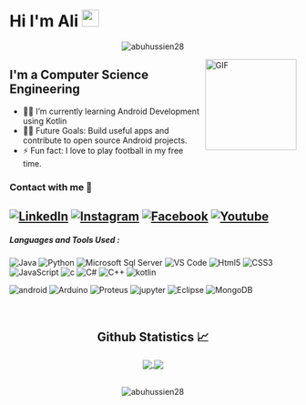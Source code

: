 # Hi I'm Ali   <img width="30px" src="https://media.tenor.com/images/3b388fe03da271d2674faf85eb7c3fcd/tenor.gif" />   
<p align="center"> <img src="https://visitor-badge.laobi.icu/badge?page_id=abuhussien28.abuhussien28" alt="abuhussien28" />
		   
</p>
<img align="right" alt="GIF" height="160px" 
 src="https://media.giphy.com/media/du3J3cXyzhj75IOgvA/giphy.gif" />
 

## I'm a Computer Science Engineering  
- 👨‍💻 I’m currently learning Android Development using Kotlin   
- 💪🏼 Future Goals: Build useful apps and contribute to open source Android projects.
- ⚡ Fun fact: I love to play football in my free time.

### Contact with me 📝
<a href="https://www.linkedin.com/in/ali-abu-hussien-2595b2224/" target="_blank"><img src="https://img.shields.io/badge/LinkedIn-%230077B5.svg?&style=flat-square&logo=linkedin&logoColor=white" alt="LinkedIn"></a>
<a href="https://www.instagram.com/abuhussien28/" target="_blank"><img src="https://img.shields.io/badge/Instagram-%23E4405F.svg?&style=flat-square&logo=instagram&logoColor=white" alt="Instagram"></a>
<a href="https://www.facebook.com/AliMohamedAliAbuHussien" target="_blank"><img src="https://img.shields.io/badge/Facebook-%231877F2.svg?&style=flat-square&logo=facebook&logoColor=white" alt="Facebook"></a>
<a href="https://www.youtube.com/channel/UCR3oujDReXG1T6VqHxUjxdQ" target="_blank"><img src="https://img.shields.io/badge/Youtube-%23E4405F.svg?&style=flat-square&logo=youtube&logoColor=white" alt="Youtube"></a>
<br />
---

##### Languages and Tools Used : 
![Java](https://img.shields.io/badge/-Java-000000?style=flat&logo=java)
![Python](https://img.shields.io/badge/-Python-000000?style=flat&logo=python)
![Microsoft Sql Server](https://img.shields.io/badge/-Sql%20Server-CC2927?style=flat-square&logo=microsoft-sql-server&logoColor=ffffff)
![VS Code](http://img.shields.io/badge/-VS%20Code-007ACC?style=flat-square&logo=visual-studio-code&logoColor=ffffff)
![Html5](https://img.shields.io/badge/HTML5-181717?style=flat-square&logo=html5&logoColor=white)
![CSS3](https://img.shields.io/badge/CSS3-181717?style=flat-square&logo=css3&logoColor=white)
![JavaScript](https://img.shields.io/badge/JavaScript-181717?style=flat-square&logo=javascript&logoColor=F7DF1E)
![c](https://img.shields.io/badge/C-181717?style=flat-square&logo=c&logoColor=white)
![C#](https://img.shields.io/badge/C%23-181717?style=flat-square&logo=csharp&logoColor=white)
![C++](https://img.shields.io/badge/C%2B%2B-181717?style=flat-square&logo=c%2B%2B&logoColor=white)
![kotlin](https://img.shields.io/badge/-Kotlin-181717?style=flat-square&logo=Kotlin)

![android](https://img.shields.io/badge/-Android-181717?style=flat-square&logo=Android)
![Arduino](https://img.shields.io/badge/-Arduino-181717?style=flat-square&logo=Arduino)
![Proteus](https://img.shields.io/badge/-Proteus-181717?style=flat-square&logo=Proteus)
![jupyter](https://img.shields.io/badge/-jupyter-181717?style=flat-square&logo=jupyter)
![Eclipse](https://img.shields.io/badge/-Eclipse-181717?style=flat-square&logo=Eclipse)
![MongoDB](https://img.shields.io/badge/MongoDB-181717?=flat-squar&logo=mongodb&logoColor=white)


 
<br/>
  <h2 align="center"> Github Statistics 📈 </h2>
  
  <div align="center"> 
     <a href="">
      <img align="center" src="https://github-readme-stats-sigma-five.vercel.app/api?username=abuhussien28&show_icons=true&include_all_commits=true&count_private=true&theme=react&line_height=40" />
    </a>
    <a href="">
      <img align="center" src="https://github-readme-stats.vercel.app/api/top-langs/?username=abuhussien28&theme=react&line_height=40&hide=css"/>
    </a>
</div
<br/>




<br/>
<p align="center"><img src="https://github-readme-streak-stats.herokuapp.com/?user=abuhussien28&theme=tokyonight_duo" alt="abuhussien28" /></p>
<br/>
